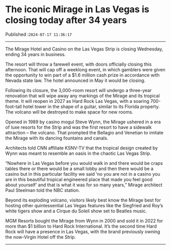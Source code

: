 # The iconic Mirage in Las Vegas is closing today after 34 years

Published :`2024-07-17 11:36:17`

---

The Mirage Hotel and Casino on the Las Vegas Strip is closing Wednesday, ending 34 years in business.

The resort will throw a farewell event, with doors officially closing this afternoon. That will cap off a weeklong event, in which gamblers were given the opportunity to win part of a $1.6 million cash prize in accordance with Nevada state law. The hotel announced in May it would be closing.

Following its closure, the 3,000-room resort will undergo a three-year renovation that will wipe away any markings of the Mirage and its tropical theme. It will reopen in 2027 as Hard Rock Las Vegas, with a soaring 700-foot-tall hotel tower in the shape of a guitar, similar to its Florida property. The volcano will be destroyed to make space for new rooms.

Opened in 1989 by casino mogul Steve Wynn, the Mirage ushered in a era of luxe resorts for the Strip and was the first resort to have a sidewalk attraction – the volcano. That prompted the Bellagio and Venetian to imitate the Mirage with its dancing fountains and canals.

Architects told CNN affiliate KSNV-TV that the tropical design created by Wynn was meant to resemble an oasis in the chaotic Las Vegas Strip.

“Nowhere in Las Vegas before you would walk in and there would be craps tables there or there would be a small lobby and then there would be a casino but in this particular facility we said ‘no you are not in a casino you are in this beautiful tropical engineered place that made you feel good about yourself’ and that is what it was for so many years,” Mirage architect Paul Steelman told the NBC station.

Beyond its exploding volcano, visitors likely best know the Mirage best for hosting other quintessential Las Vegas features like the Siegfried and Roy’s white tigers show and a Cirque du Soleil show set to Beatles music.

MGM Resorts bought the Mirage from Wynn in 2000 and sold it in 2022 for more than $1 billion to Hard Rock International. It’s the second time Hard Rock will have a presence in Las Vegas, with the brand previously owning the now-Virgin Hotel off the Strip.

---

